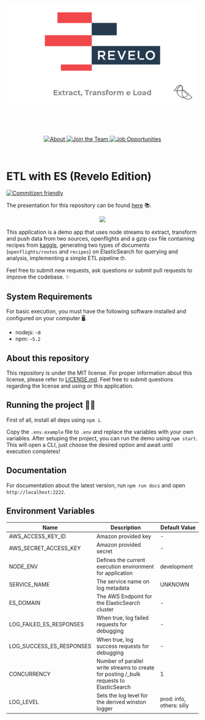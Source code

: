 <p align="center">
  <img src="./logo.png" style="width: 500px;">
</p>

<p align="center" style="padding-top: 64px; padding-bottom: 32px;">
  <a href="https://zrp.com.br" target="_blank">
    <img
      alt="About"
      src="https://img.shields.io/badge/made%20with%20love-zrp-orange"
    />
  </a>

  <a href="https://zrp.com.br/jobs" target="_blank">
     <img
      alt="Join the Team"
      src="https://img.shields.io/badge/join%20the%20team-jobs-blue"
    />
  </a>

  <a href="https://zrp.revelo.com.br/" target="_blank">
     <img
      alt="Job Opportunities"
      src="https://img.shields.io/badge/revelo%20-opportunities-red"
    />
  </a>
</p>

# ETL with ES (Revelo Edition)

[![Commitizen friendly](https://img.shields.io/badge/commitizen-friendly-brightgreen.svg)](http://commitizen.github.io/cz-cli/)

The presentation for this repository can be found [here](https://docs.google.com/presentation/d/156Cpbt6ZYnDWdzMQwdhkmnOc5h-7cAe_fM6nQMxDHXA/edit?usp=sharing) 📚.

<p align="center">
  <img src="demo.gif?raw=true"/>
</p>

This application is a demo app that uses node streams to extract, transform and push data from two sources, openflights and a gzip csv file containing recipes from [kaggle](https://www.kaggle.com/shuyangli94/food-com-recipes-and-user-interactions/version/2), generating two types of documents (`openflights/routes` and `recipes`) on ElasticSearch for querying and analysis, implementing a simple ETL pipeline 🤓.

Feel free to submit new requests, ask questions or submit pull requests to improve the codebase. ✨

## System Requirements

For basic execution, you must have the following software installed and configured on your computer 🖥.

- nodejs: `~8`
- npm: `~5.2`

## About this repository

This repository is under the MIT license. For proper information about this license, please refer to [LICENSE.md](https://github.com/zrpaplicacoes/demo-etl-pipeline-elasticsearch/blob/master/LICENSE.md). Feel free to submit questions regarding the license and using or this application.

## Running the project 🏃‍♂️

First of all, install all deps using `npm i`.

Copy the `.env.example` file to `.env` and replace the variables with your own variables. After setuping the project, you can run the demo using `npm start`. This will open a CLI, just choose the desired option and await until execution completes!

## Documentation

For documentation about the latest version, run `npm run docs` and open `http://localhost:2222`.

## Environment Variables

|Name|Description|Default Value|
|-|-|-|
|AWS_ACCESS_KEY_ID|Amazon provided key|-|
|AWS_SECRET_ACCESS_KEY|Amazon provided secret|-|
|NODE_ENV| Defines the current execution environment for application |development|
|SERVICE_NAME|The service name on log metadata|UNKNOWN|
|ES_DOMAIN| The AWS Endpoint for the ElasticSearch cluster|-|
|LOG_FAILED_ES_RESPONSES|When true, log failed requests for debugging|-|
|LOG_SUCCESS_ES_RESPONSES|When true, log success requests for debugging|-|
|CONCURRENCY|Number of parallel write streams to create for posting /_bulk requests to ElasticSearch|1|
|LOG_LEVEL|Sets the log level for the derived winston logger|prod: info, others: silly|
